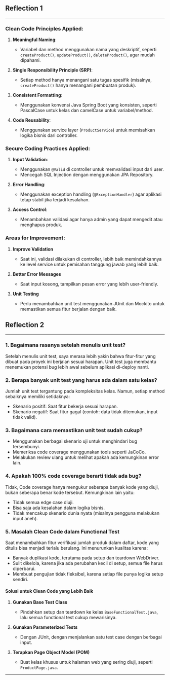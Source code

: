 ## Reflection 1

---

### Clean Code Principles Applied:
1. **Meaningful Naming**:
    - Variabel dan method menggunakan nama yang deskriptif, seperti `createProduct()`, `updateProduct()`, `deleteProduct()`, agar mudah dipahami.

2. **Single Responsibility Principle (SRP)**:
    - Setiap method hanya menangani satu tugas spesifik (misalnya, `createProduct()` hanya menangani pembuatan produk).

3. **Consistent Formatting**:
    - Menggunakan konvensi Java Spring Boot yang konsisten, seperti PascalCase untuk kelas dan camelCase untuk variabel/method.

4. **Code Reusability**:
    - Menggunakan service layer (`ProductService`) untuk memisahkan logika bisnis dari controller.

### Secure Coding Practices Applied:
1. **Input Validation**:
    - Menggunakan `@Valid` di controller untuk memvalidasi input dari user.
    - Mencegah SQL Injection dengan menggunakan JPA Repository.

2. **Error Handling**:
    - Menggunakan exception handling (`@ExceptionHandler`) agar aplikasi tetap stabil jika terjadi kesalahan.

3. **Access Control**:
    - Menambahkan validasi agar hanya admin yang dapat mengedit atau menghapus produk.

### Areas for Improvement:
1. **Improve Validation**
    - Saat ini, validasi dilakukan di controller, lebih baik memindahkannya ke level service untuk pemisahan tanggung jawab yang lebih baik.

2. **Better Error Messages**
    - Saat input kosong, tampilkan pesan error yang lebih user-friendly.

3. **Unit Testing**
    - Perlu menambahkan unit test menggunakan JUnit dan Mockito untuk memastikan semua fitur berjalan dengan baik.


## Reflection 2

---

### 1. Bagaimana rasanya setelah menulis unit test?
Setelah menulis unit test, saya merasa lebih yakin bahwa fitur-fitur yang dibuat pada proyek ini berjalan sesuai harapan. Unit test juga membantu menemukan potensi bug lebih awal sebelum aplikasi di-deploy nanti.

### 2. Berapa banyak unit test yang harus ada dalam satu kelas?
Jumlah unit test tergantung pada kompleksitas kelas. Namun, setiap method sebaiknya memiliki setidaknya:
- Skenario positif: Saat fitur bekerja sesuai harapan.
- Skenario negatif: Saat fitur gagal (contoh: data tidak ditemukan, input tidak valid).

### 3. Bagaimana cara memastikan unit test sudah cukup?
- Menggunakan berbagai skenario uji untuk menghindari bug tersembunyi.
- Memeriksa code coverage menggunakan tools seperti JaCoCo.
- Melakukan review ulang untuk melihat apakah ada kemungkinan error lain.

### 4. Apakah 100% code coverage berarti tidak ada bug?
Tidak, Code coverage hanya mengukur seberapa banyak kode yang diuji, bukan seberapa benar kode tersebut. Kemungkinan lain yaitu:
- Tidak semua edge case diuji.
- Bisa saja ada kesalahan dalam logika bisnis.
- Tidak mencakup skenario dunia nyata (misalnya pengguna melakukan input aneh).

### 5. Masalah Clean Code dalam Functional Test
Saat menambahkan fitur verifikasi jumlah produk dalam daftar, kode yang ditulis bisa menjadi terlalu berulang. Ini menurunkan kualitas karena:
- Banyak duplikasi kode, terutama pada setup dan teardown WebDriver.
- Sulit dikelola, karena jika ada perubahan kecil di setup, semua file harus diperbarui.
- Membuat pengujian tidak fleksibel, karena setiap file punya logika setup sendiri.

#### **Solusi untuk Clean Code yang Lebih Baik**
1. **Gunakan Base Test Class**
    - Pindahkan setup dan teardown ke kelas `BaseFunctionalTest.java`, lalu semua functional test cukup mewarisinya.

2. **Gunakan Parameterized Tests**
    - Dengan JUnit, dengan menjalankan satu test case dengan berbagai input.

3. **Terapkan Page Object Model (POM)**
    - Buat kelas khusus untuk halaman web yang sering diuji, seperti `ProductPage.java`.

---
